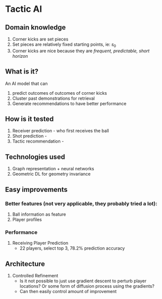 # Tactic AI

## Domain knowledge

1. Corner kicks are set pieces
2. Set pieces are relatively fixed starting points, ie: $s_0$
3. Corner kicks are nice because they are *frequent, predictable, short horizon*

## What is it?

An AI model that can
1. predict outcomes of outcomes of corner kicks
2. Cluster past demonstrations for retrieval
3. Generate recommendations to have better performance

## How is it tested

1. Receiver prediction - who first receives the ball
2. Shot prediction -
3. Tactic recommendation -

## Technologies used

1. Graph representation + neural networks
2. Geometric DL for geometry invariance

## Easy improvements

### Better features (not very applicable, they probably tried a lot):

1. Ball information as feature
2. Player profiles

### Performance

1. Receiving Player Prediction
   - 22 players, select top 3, 78.2% prediction accuracy
  
## Architecture

1. Controlled Refinement
   - Is it not possible to just use gradient descent to perturb player locations? Or some form of diffusion process using the gradients?
   - Can then easily control amount of improvement